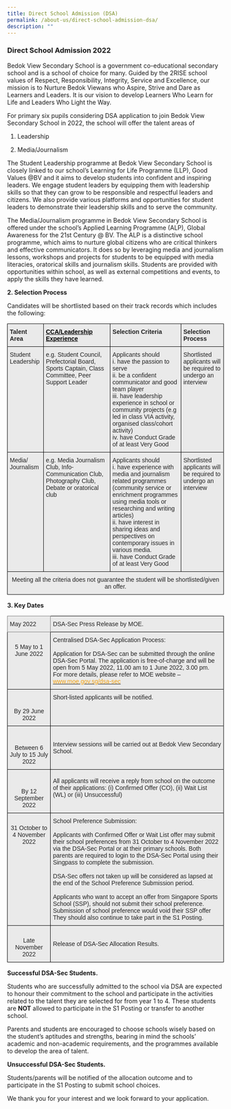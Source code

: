 ```yaml
---
title: Direct School Admission (DSA)
permalink: /about-us/direct-school-admission-dsa/
description: ""
---
```

### Direct School Admission 2022

Bedok View Secondary School is a government co-educational secondary school and is a school of choice for many. Guided by the 2RISE school values of Respect, Responsibility, Integrity, Service and Excellence, our mission is to Nurture Bedok Viewans who Aspire, Strive and Dare as Learners and Leaders. It is our vision to develop Learners Who Learn for Life and Leaders Who Light the Way.

 

For primary six pupils considering DSA application to join Bedok View Secondary School in 2022, the school will offer the talent areas of

1. Leadership 
 
3. Media/Journalism

 

The Student Leadership programme at Bedok View Secondary School is closely linked to our school’s Learning for Life Programme (LLP), Good Values @BV and it aims to develop students into confident and inspiring leaders. We engage student leaders by equipping them with leadership skills so that they can grow to be responsible and respectful leaders and citizens. We also provide various platforms and opportunities for student leaders to demonstrate their leadership skills and to serve the community.

 


The Media/Journalism programme in Bedok View Secondary School is offered under the school’s Applied Learning Programme (ALP), Global Awareness for the 21st Century @ BV. The ALP is a distinctive school programme, which aims to nurture global citizens who are critical thinkers and effective communicators. It does so by leveraging media and journalism lessons, workshops and projects for students to be equipped with media literacies, oratorical skills and journalism skills. Students are provided with opportunities within school, as well as external competitions and events, to apply the skills they have learned.



**2. Selection Process**

Candidates will be shortlisted based on their track records which includes the following:

<style type="text/css">
.tg  {border-collapse:collapse;border-spacing:0;}
.tg td{border-color:black;border-style:solid;border-width:1px;font-family:Arial, sans-serif;font-size:14px;
  overflow:hidden;padding:10px 5px;word-break:normal;}
.tg th{border-color:black;border-style:solid;border-width:1px;font-family:Arial, sans-serif;font-size:14px;
  font-weight:normal;overflow:hidden;padding:10px 5px;word-break:normal;}
.tg .tg-y7qa{background-color:#EAEAEA;color:#222;text-align:left;vertical-align:top}
.tg .tg-ii8k{background-color:#EAEAEA;color:#222;text-align:center;vertical-align:top}
.tg .tg-rj1p{background-color:#EAEAEA;color:#222;font-weight:bold;text-align:left;vertical-align:top}
.tg .tg-zy9n{background-color:#EAEAEA;color:#000000;font-weight:bold;text-align:left;text-decoration:underline;vertical-align:top}
</style>
<table class="tg">
<thead>
  <tr>
    <th class="tg-rj1p">Talent Area</th>
    <th class="tg-zy9n">CCA/Leadership Experience</th>
    <th class="tg-rj1p">Selection Criteria</th>
    <th class="tg-rj1p">Selection Process</th>
  </tr>
</thead>
<tbody>
  <tr>
    <td class="tg-y7qa">Student Leadership<br> </td>
    <td class="tg-y7qa">e.g. Student Council, Prefectorial Board, Sports Captain, Class Committee, Peer Support Leader</td>
    <td class="tg-y7qa">Applicants should<br>i.       have the passion to serve<br>ii.      be a confident communicator and good team player<br>iii.    have leadership experience in school or community projects (e.g led in class VIA activity, organised class/cohort activity)<br>iv.    have Conduct Grade of at least Very Good<br> </td>
    <td class="tg-y7qa">Shortlisted applicants will be required to undergo an interview</td>
  </tr>
  <tr>
    <td class="tg-y7qa">Media/ <br>Journalism<br> </td>
    <td class="tg-y7qa">e.g. Media Journalism Club, Info-Communication Club, Photography Club, Debate or oratorical club<br> </td>
    <td class="tg-y7qa">Applicants should<br>i.       have experience with media and journalism related programmes (community service or enrichment programmes using media tools or researching and writing articles)<br>ii.      have interest in sharing ideas and perspectives on contemporary issues in various media.<br>iii.    have Conduct Grade of at least Very Good<br> </td>
    <td class="tg-y7qa">Shortlisted applicants will be required to undergo an interview</td>
  </tr>
  <tr>
    <td class="tg-ii8k" colspan="4">Meeting all the criteria does not guarantee the student will be shortlisted/given an offer.</td>
  </tr>
</tbody>
</table>

**3. Key Dates**

<style type="text/css">
.tg  {border-collapse:collapse;border-spacing:0;}
.tg td{border-color:black;border-style:solid;border-width:1px;font-family:Arial, sans-serif;font-size:14px;
  overflow:hidden;padding:10px 5px;word-break:normal;}
.tg th{border-color:black;border-style:solid;border-width:1px;font-family:Arial, sans-serif;font-size:14px;
  font-weight:normal;overflow:hidden;padding:10px 5px;word-break:normal;}
.tg .tg-y7qa{background-color:#EAEAEA;color:#222;text-align:left;vertical-align:top}
.tg .tg-ii8k{background-color:#EAEAEA;color:#222;text-align:center;vertical-align:top}
.tg .tg-cjod{background-color:#EAEAEA;border-color:inherit;color:#222;text-align:left;vertical-align:top}
.tg .tg-bvia{background-color:#EAEAEA;color:#222;text-align:left;vertical-align:middle}
</style>
<table class="tg">
<thead>
  <tr>
    <th class="tg-cjod"> May 2022<br></th>
    <th class="tg-bvia"><span style="color:#222;background-color:#EAEAEA">DSA-Sec Press Release by MOE.</span></th>
  </tr>
</thead>
<tbody>
  <tr>
    <td class="tg-ii8k"><br>5 May to 1 June 2022 </td>
    <td class="tg-y7qa">Centralised DSA-Sec Application Process:<br><br>Application for DSA-Sec can be submitted through the online DSA-Sec Portal. The application is free-of-charge and will be open from 5 May 2022, 11.00 am to 1 June 2022, 3.00 pm. <br>For more details, please refer to MOE website – <a href="http://www.moe.gov.sg/dsa-sec" target="_blank" rel="noopener noreferrer"><span style="color:#F2A00F">www.moe.gov.sg/dsa-sec</span></a></td>
  </tr>
  <tr>
    <td class="tg-ii8k"><br><br>By 29 June 2022 </td>
    <td class="tg-y7qa">Short-listed applicants will be notified. </td>
  </tr>
  <tr>
    <td class="tg-ii8k"><br><br>Between 6 July to  15 July 2022<span style="color:#222;background-color:#EAEAEA"> </span></td>
    <td class="tg-bvia"><span style="color:#222;background-color:#EAEAEA">Interview sessions will be carried out at Bedok View Secondary School.  </span></td>
  </tr>
  <tr>
    <td class="tg-ii8k"><br><br>By 12 September 2022 </td>
    <td class="tg-bvia"><span style="color:#222;background-color:#EAEAEA"> All applicants will receive a reply from school on the outcome of their applications: (i) Confirmed Offer (CO), (ii) Wait List (WL) or (iii) Unsuccessful)</span><br><br></td>
  </tr>
  <tr>
    <td class="tg-ii8k"><br> 31 October to  4 November 2022</td>
    <td class="tg-y7qa">School Preference Submission:    <br><br>Applicants with Confirmed Offer or Wait List offer may submit their school preferences from 31 October to 4 November 2022 via the DSA-Sec Portal or at their primary schools. Both parents are required to login to the DSA-Sec Portal using their Singpass to complete the submission.   <br><br>DSA-Sec offers not taken up will be considered as lapsed at the end of the School Preference Submission period.   <br><br>Applicants who want to accept an offer from Singapore Sports School (SSP), should not submit their school preference. Submission of school preference would void their SSP offer They should also continue to take part in the S1 Posting. <br></td>
  </tr>
  <tr>
    <td class="tg-ii8k"><br>Late November 2022<br></td>
    <td class="tg-bvia"><span style="color:#222;background-color:#EAEAEA">Release of DSA-Sec Allocation Results.</span></td>
  </tr>
</tbody>
</table>

**Successful DSA-Sec Students.** 

Students who are successfully admitted to the school via DSA are expected to honour their commitment to the school and participate in the activities related to the talent they are selected for from year 1 to 4. These students are **NOT** allowed to participate in the S1 Posting or transfer to another school. 

Parents and students are encouraged to choose schools wisely based on the student’s aptitudes and strengths, bearing in mind the schools’ academic and non-academic requirements, and the programmes available to develop the area of talent.


**Unsuccessful DSA-Sec Students.** 

Students/parents will be notified of the allocation outcome and to participate in the S1 Posting to submit school choices.
 
We thank you for your interest and we look forward to your application.












